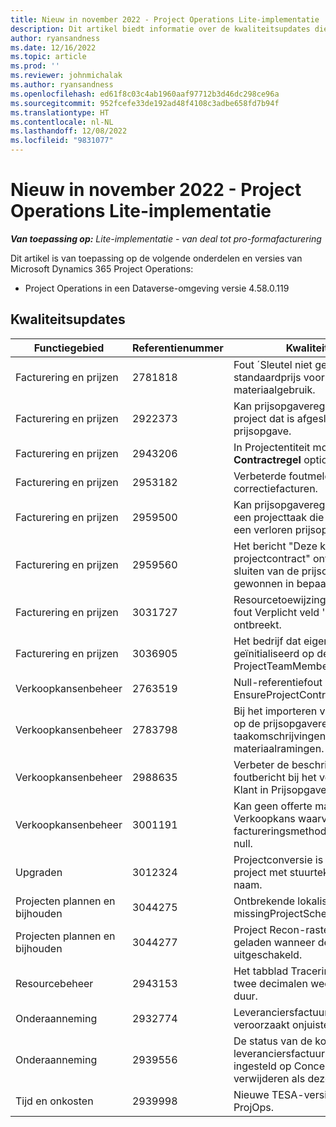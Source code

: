 ```yaml
---
title: Nieuw in november 2022 - Project Operations Lite-implementatie
description: Dit artikel biedt informatie over de kwaliteitsupdates die beschikbaar zijn in de versie van de Microsoft Dynamics 365 Project Operations Lite-implementatie van november 2022.
author: ryansandness
ms.date: 12/16/2022
ms.topic: article
ms.prod: ''
ms.reviewer: johnmichalak
ms.author: ryansandness
ms.openlocfilehash: ed61f8c03c4ab1960aaf97712b3d46dc298ce96a
ms.sourcegitcommit: 952fcefe33de192ad48f4108c3adbe658fd7b94f
ms.translationtype: HT
ms.contentlocale: nl-NL
ms.lasthandoff: 12/08/2022
ms.locfileid: "9831077"
---
```

# <a name="whats-new-november-2022---project-operations-lite-deployment"></a>Nieuw in november 2022 - Project Operations Lite-implementatie

_**Van toepassing op:** Lite-implementatie - van deal tot pro-formafacturering_

Dit artikel is van toepassing op de volgende onderdelen en versies van Microsoft Dynamics 365 Project Operations:

- Project Operations in een Dataverse-omgeving versie 4.58.0.119


## <a name="quality-updates"></a>Kwaliteitsupdates

| Functiegebied | Referentienummer | Kwaliteitsupdate |
| --- | --- | --- |
| Facturering en prijzen | 2781818 | Fout ´Sleutel niet gevonden´ bij standaardprijs voor logboek materiaalgebruik. |
| Facturering en prijzen | 2922373 | Kan prijsopgaveregel niet koppelen aan project dat is afgesloten als verloren prijsopgave. |
| Facturering en prijzen | 2943206 | In Projectentiteit moet het veld **Contractregel** optioneel zijn. |
| Facturering en prijzen | 2953182 | Verbeterde foutmelding voor correctiefacturen.|
| Facturering en prijzen | 2959500 | Kan prijsopgaveregel niet koppelen aan een projecttaak die al is gekoppeld aan een verloren prijsopgave.|
| Facturering en prijzen | 2959560 | Het bericht "Deze klant heeft al een projectcontract" ontvangen tijdens het sluiten van de prijsopgave zoals gewonnen in bepaalde landen. |
| Facturering en prijzen | 3031727 | Resourcetoewijzingen mislukken met fout Verplicht veld 'msdyn_Company' ontbreekt. |
| Facturering en prijzen | 3036905 | Het bedrijf dat eigenaar is, wordt nooit geïnitialiseerd op de ProjectTeamMember. |
| Verkoopkansenbeheer | 2763519 | Null-referentiefout in EnsureProjectContractAllowsUpdates. |
| Verkoopkansenbeheer | 2783798 | Bij het importeren van projectramingen op de prijsopgaveregel ontbreken taakomschrijvingen voor onkosten- en materiaalramingen.|
| Verkoopkansenbeheer | 2988635 | Verbeter de beschrijving van het foutbericht bij het verwijderen van de Klant in Prijsopgave. |
| Verkoopkansenbeheer | 3001191 | Kan geen offerte maken van Verkoopkans waarvoor de factureringsmethode is opgegeven als null. |
| Upgraden | 3012324 | Projectconversie is mislukt voor een project met stuurtekens als Tab in de naam. || Projecten plannen en bijhouden | 2790384 | De time-out Pending OperationSet is te kort. |
| Projecten plannen en bijhouden | 3044275 | Ontbrekende lokalisatie voor: missingProjectSchedulerErrorMessage. |
| Projecten plannen en bijhouden | 3044277 | Project Recon-raster wordt niet geladen wanneer de planner is uitgeschakeld.|
| Resourcebeheer | 2943153 | Het tabblad Tracering bijwerken om twee decimalen weer te geven voor de duur.|
| Onderaanneming | 2932774 | Leveranciersfactuurregel Alleen-lezen veroorzaakt onjuiste fout. |
| Onderaanneming | 2939556 | De status van de koptekst van de leveranciersfactuur mag niet worden ingesteld op Concept online verwijderen als deze niet actief is. |
| Tijd en onkosten | 2939998 | Nieuwe TESA-versie opnemen in ProjOps. |
